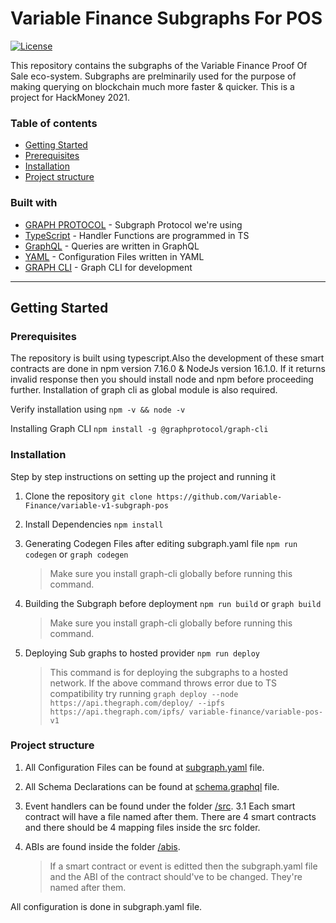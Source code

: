 # Variable Finance Subgraphs For POS

[![License](https://img.shields.io/badge/License-Apache%202.0-blue.svg)](https://raw.githubusercontent.com/KnowYourDeFi/knowyourdefi.github.io/master/LICENSE)

This repository contains the subgraphs of the Variable Finance Proof Of Sale eco-system. Subgraphs are prelminarily used for the purpose of making querying on blockchain much more faster & quicker. This is a project for HackMoney 2021.

### Table of contents

- [Getting Started](#getting-started)
- [Prerequisites](#prerequisites)
- [Installation](#installation)
- [Project structure](#project-structure)

### Built with

- [GRAPH PROTOCOL](https://thegraph.com/) - Subgraph Protocol we're using
- [TypeScript](https://www.typescriptlang.org/) - Handler Functions are programmed in TS
- [GraphQL](https://graphql.org/) - Queries are written in GraphQL
- [YAML](https://yaml.org/) - Configuration Files written in YAML
- [GRAPH CLI](https://github.com/graphprotocol/graph-cli) - Graph CLI for development

---

## Getting Started

### Prerequisites

The repository is built using typescript.Also the development of these smart contracts are done in npm version 7.16.0 & NodeJs version 16.1.0. If it returns invalid response then you should install node and npm before proceeding further. Installation of graph cli as global module is also required.

Verify installation using
`npm -v && node -v`

Installing Graph CLI
`npm install -g @graphprotocol/graph-cli`

### Installation

Step by step instructions on setting up the project and running it

1. Clone the repository
   `git clone https://github.com/Variable-Finance/variable-v1-subgraph-pos`
2. Install Dependencies
   `npm install`
3. Generating Codegen Files after editing subgraph.yaml file
   `npm run codegen` or `graph codegen`

   > Make sure you install graph-cli globally before running this command.

4. Building the Subgraph before deployment
   `npm run build` or `graph build`

   > Make sure you install graph-cli globally before running this command.

5. Deploying Sub graphs to hosted provider
   `npm run deploy`

   > This command is for deploying the subgraphs to a hosted network. If the above command throws error due to TS compatibility try running `graph deploy --node https://api.thegraph.com/deploy/ --ipfs https://api.thegraph.com/ipfs/ variable-finance/variable-pos-v1`

### Project structure

1. All Configuration Files can be found at [subgraph.yaml](./subgraph.yaml) file.
2. All Schema Declarations can be found at [schema.graphql](./schema.graphql) file.
3. Event handlers can be found under the folder [/src](./src).
   3.1 Each smart contract will have a file named after them. There are 4 smart contracts and there should be 4 mapping files inside the src folder.
4. ABIs are found inside the folder [/abis](./abis).

   > If a smart contract or event is editted then the subgraph.yaml file and the ABI of the contract should've to be changed. They're named after them.

All configuration is done in subgraph.yaml file.


